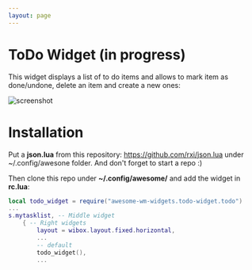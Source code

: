 ```yaml
---
layout: page
---
```

# ToDo Widget (in progress)

This widget displays a list of to do items and allows to mark item as done/undone, delete an item and create a new ones:

![screenshot](../awesome-wm-widgets/assets/img/screenshots/todo-widget/todo.gif)

# Installation

Put a **json.lua** from this repository: https://github.com/rxi/json.lua under ~/.config/awesone folder. And don't forget to start a repo :)

Then clone this repo under **~/.config/awesome/** and add the widget in **rc.lua**:

```lua
local todo_widget = require("awesome-wm-widgets.todo-widget.todo")
...
s.mytasklist, -- Middle widget
	{ -- Right widgets
    	layout = wibox.layout.fixed.horizontal,
		...
        -- default        
        todo_widget(),
		...      
```
